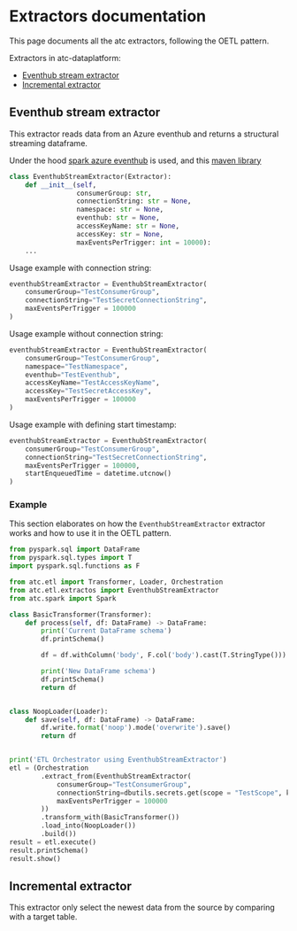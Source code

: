 # Extractors documentation
This page documents all the atc extractors, following the OETL pattern. 

Extractors in atc-dataplatform:

* [Eventhub stream extractor](#eventhub-stream-extractor)
* [Incremental extractor](#incremental-extractor)


## Eventhub stream extractor
This extractor reads data from an Azure eventhub and returns a structural streaming dataframe.

Under the hood [spark azure eventhub](https://github.com/Azure/azure-event-hubs-spark/blob/master/docs/PySpark/structured-streaming-pyspark.md) is used, and this [maven library](https://mvnrepository.com/artifact/com.microsoft.azure/azure-eventhubs-spark)

```python
class EventhubStreamExtractor(Extractor):
    def __init__(self, 
                 consumerGroup: str,
                 connectionString: str = None,
                 namespace: str = None,
                 eventhub: str = None,
                 accessKeyName: str = None,
                 accessKey: str = None,
                 maxEventsPerTrigger: int = 10000):
    ...
```

Usage example with connection string:
``` python
eventhubStreamExtractor = EventhubStreamExtractor(
    consumerGroup="TestConsumerGroup",
    connectionString="TestSecretConnectionString",
    maxEventsPerTrigger = 100000
)
```

Usage example without connection string:
``` python
eventhubStreamExtractor = EventhubStreamExtractor(
    consumerGroup="TestConsumerGroup",
    namespace="TestNamespace",
    eventhub="TestEventhub",
    accessKeyName="TestAccessKeyName",
    accessKey="TestSecretAccessKey",
    maxEventsPerTrigger = 100000
)
```

Usage example with defining start timestamp:
``` python
eventhubStreamExtractor = EventhubStreamExtractor(
    consumerGroup="TestConsumerGroup",
    connectionString="TestSecretConnectionString",
    maxEventsPerTrigger = 100000,
    startEnqueuedTime = datetime.utcnow()
)
```

### Example

This section elaborates on how the `EventhubStreamExtractor` extractor works and how to use it in the OETL pattern. 

```python
from pyspark.sql import DataFrame
from pyspark.sql.types import T
import pyspark.sql.functions as F

from atc.etl import Transformer, Loader, Orchestration
from atc.etl.extractos import EventhubStreamExtractor
from atc.spark import Spark

class BasicTransformer(Transformer):
    def process(self, df: DataFrame) -> DataFrame:
        print('Current DataFrame schema')
        df.printSchema()

        df = df.withColumn('body', F.col('body').cast(T.StringType()))

        print('New DataFrame schema')
        df.printSchema()
        return df


class NoopLoader(Loader):
    def save(self, df: DataFrame) -> DataFrame:
        df.write.format('noop').mode('overwrite').save()
        return df


print('ETL Orchestrator using EventhubStreamExtractor')
etl = (Orchestration
        .extract_from(EventhubStreamExtractor(
            consumerGroup="TestConsumerGroup",
            connectionString=dbutils.secrets.get(scope = "TestScope", key = "TestSecretConnectionString"),
            maxEventsPerTrigger = 100000
        ))
        .transform_with(BasicTransformer())
        .load_into(NoopLoader())
        .build())
result = etl.execute()
result.printSchema()
result.show()
```


## Incremental extractor

This extractor only select the newest data from the source 
by comparing with a target table.

